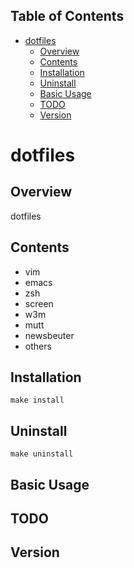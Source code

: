 <div id="table-of-contents">
<h2>Table of Contents</h2>
<div id="text-table-of-contents">
<ul>
<li><a href="#sec-1">dotfiles</a>
<ul>
<li><a href="#sec-1-1">Overview</a></li>
<li><a href="#sec-1-2">Contents</a></li>
<li><a href="#sec-1-3">Installation</a></li>
<li><a href="#sec-1-4">Uninstall</a></li>
<li><a href="#sec-1-5">Basic Usage</a></li>
<li><a href="#sec-1-6"><span class="todo TODO">TODO</span> </a></li>
<li><a href="#sec-1-7">Version</a></li>
</ul>
</li>
</ul>
</div>
</div>


# dotfiles

## Overview

dotfiles  

## Contents

-   vim
-   emacs
-   zsh
-   screen
-   w3m
-   mutt
-   newsbeuter
-   others

## Installation

    make install

## Uninstall

    make uninstall

## Basic Usage

## TODO 

## Version